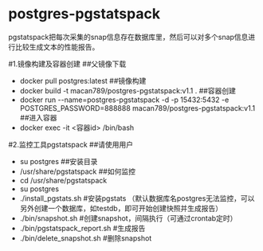 # postgres-pgstatspack
pgstatspack把每次采集的snap信息存在数据库里，然后可以对多个snap信息进行比较生成文本的性能报告。

#1.镜像构建及容器创建
##父镜像下载
+ docker pull postgres:latest
##镜像构建
+ docker build -t macan789/postgres-pgstatspack:v1.1 .
##容器创建
+ docker run --name=postgres-pgstatspack -d -p 15432:5432 -e POSTGRES_PASSWORD=888888 macan789/postgres-pgstatspack:v1.1
##进入容器
+ docker exec -it <容器id> /bin/bash

#2.监控工具pgstatspack
##请使用用户
+ su postgres
##安装目录
+ /usr/share/pgstatspack
##如何监控
+ cd /usr/share/pgstatspack
+ su postgres
+ ./install_pgstats.sh       #安装pgstats （默认数据库名postgres无法监控，可以另外创建一个数据库，如testdb，即可开始创建快照并生成报告）
+ ./bin/snapshot.sh          #创建snapshot，间隔执行（可通过crontab定时）
+ ./bin/pgstatspack_report.sh    #生成报告
+ ./bin/delete_snapshot.sh      #删除snapshot




